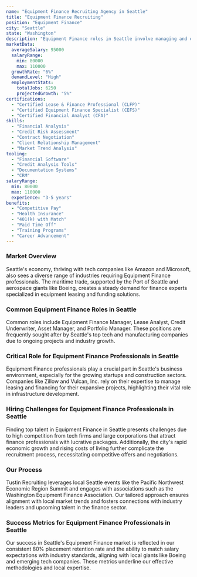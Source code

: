 ```yaml
---
name: "Equipment Finance Recruiting Agency in Seattle"
title: "Equipment Finance Recruiting"
position: "Equipment Finance"
city: "Seattle"
state: "Washington"
description: "Equipment Finance roles in Seattle involve managing and overseeing financing solutions for equipment acquisitions, including loans, leases, and other credit products, tailored to business needs."
marketData:
  averageSalary: 95000
  salaryRange:
    min: 80000
    max: 110000
  growthRate: "6%"
  demandLevel: "High"
  employmentStats:
    totalJobs: 6250
    projectedGrowth: "5%"
certifications:
  - "Certified Lease & Finance Professional (CLFP)"
  - "Certified Equipment Finance Specialist (CEFS)"
  - "Certified Financial Analyst (CFA)"
skills:
  - "Financial Analysis"
  - "Credit Risk Assessment"
  - "Contract Negotiation"
  - "Client Relationship Management"
  - "Market Trend Analysis"
tooling:
  - "Financial Software"
  - "Credit Analysis Tools"
  - "Documentation Systems"
  - "CRM"
salaryRange:
  min: 80000
  max: 110000
  experience: "3-5 years"
benefits:
  - "Competitive Pay"
  - "Health Insurance"
  - "401(k) with Match"
  - "Paid Time Off"
  - "Training Programs"
  - "Career Advancement"
---
```


### Market Overview
Seattle's economy, thriving with tech companies like Amazon and Microsoft, also sees a diverse range of industries requiring Equipment Finance professionals. The maritime trade, supported by the Port of Seattle and aerospace giants like Boeing, creates a steady demand for finance experts specialized in equipment leasing and funding solutions.
### Common Equipment Finance Roles in Seattle
Common roles include Equipment Finance Manager, Lease Analyst, Credit Underwriter, Asset Manager, and Portfolio Manager. These positions are frequently sought after by Seattle's top tech and manufacturing companies due to ongoing projects and industry growth.

### Critical Role for Equipment Finance Professionals in Seattle
Equipment Finance professionals play a crucial part in Seattle's business environment, especially for the growing startups and construction sectors. Companies like Zillow and Vulcan, Inc. rely on their expertise to manage leasing and financing for their expansive projects, highlighting their vital role in infrastructure development.

### Hiring Challenges for Equipment Finance Professionals in Seattle
Finding top talent in Equipment Finance in Seattle presents challenges due to high competition from tech firms and large corporations that attract finance professionals with lucrative packages. Additionally, the city's rapid economic growth and rising costs of living further complicate the recruitment process, necessitating competitive offers and negotiations.

### Our Process
Tustin Recruiting leverages local Seattle events like the Pacific Northwest Economic Region Summit and engages with associations such as the Washington Equipment Finance Association. Our tailored approach ensures alignment with local market trends and fosters connections with industry leaders and upcoming talent in the finance sector.

### Success Metrics for Equipment Finance Professionals in Seattle
Our success in Seattle's Equipment Finance market is reflected in our consistent 80% placement retention rate and the ability to match salary expectations with industry standards, aligning with local giants like Boeing and emerging tech companies. These metrics underline our effective methodologies and local expertise.